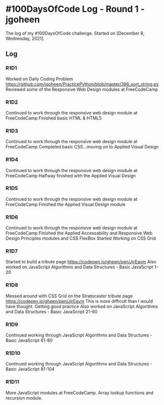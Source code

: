 # #100DaysOfCode Log - Round 1 - jgoheen

The log of my #100DaysOfCode challenge. Started on [December 8, Wednesday, 2021].

## Log

### R1D1 
Worked on Daily Coding Problem
https://github.com/jgoheen/PracticePython/blob/master/386_sort_string.py
Reviewed some of the Responsive Web Design modules at FreeCodeCamp

### R1D2
Continued to work through the responsive web design module at FreeCodeCamp
Finished basic HTML & HTML5

### R1D3
Continued to work through the responsive web design module at FreeCodeCamp
Completed basic CSS...moving on to Applied Visual Design

### R1D4
Continued to work through the responsive web design module at FreeCodeCamp
Halfway finished with the Applied Visual Design

### R1D5
Continued to work through the responsive web design module at FreeCodeCamp
Finished the Applied Visual Design module

### R1D6
Continued to work through the responsive web design module at FreeCodeCamp
Finished the Applied Accessability and Responsive Web Design Principles modules and CSS FlexBox
Started Working on CSS Grid

### R1D7
Started to build a tribute page https://codepen.io/gheen/pen/JjrEavm
Also worked on JavaScript Algorithms and Data Structures - Basic JavaScript  1-20

### R1D8
Messed around with CSS Grid on the Stratocaster tribute page https://codepen.io/gheen/pen/JjrEavm
This is more difficult than I would have thought. Getting good practice
Also worked on JavaScript Algorithms and Data Structures - Basic JavaScript  21-60

### R1D9
Continued working through JavaScript Algorithms and Data Structures - Basic JavaScript  61-80

### R1D10
Continued working through JavaScript Algorithms and Data Structures - Basic JavaScript  81-104

### R1D11
More JavaScript modules at FreeCodeCamp. Array lookup functions and recursion module.




